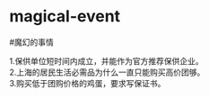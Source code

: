 # magical-event
#魔幻的事情

1.保供单位短时间内成立，并能作为官方推荐保供企业。  
2.上海的居民生活必需品为什么一直只能购买高价团够。  
3.购买低于团购价格的鸡蛋，要求写保证书。  
